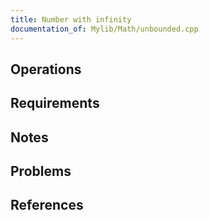 ```yaml
---
title: Number with infinity
documentation_of: Mylib/Math/unbounded.cpp
---
```


## Operations

## Requirements

## Notes

## Problems

## References
